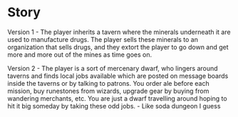 # Story

Version 1
	- The player inherits a tavern where the minerals underneath it are used to manufacture drugs. The player sells these minerals to an organization that sells drugs, and they extort the player to go down and get more and more out of the mines as time goes on. 
	
Version 2
	- The player is a sort of mercenary dwarf, who lingers around taverns and finds local jobs available which are posted on message boards inside the taverns or by talking to patrons. You order ale before each mission, buy runestones from wizards, upgrade gear by buying from wandering merchants, etc. You are just a dwarf travelling around hoping to hit it big someday by taking these odd jobs.
	- Like soda dungeon I guess